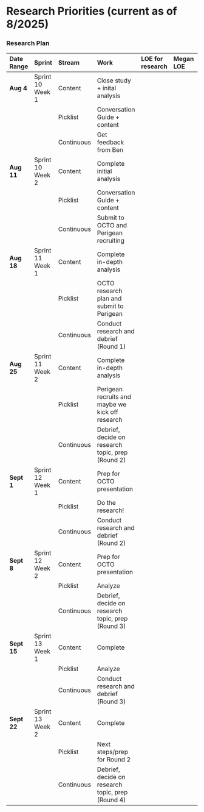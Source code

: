 # Research Priorities (current as of 8/2025)

### Research Plan

| Date Range | Sprint | Stream | Work | LOE for research | Megan LOE | Notes |
| :--- | :--- | :--- | :--- | :--- | :--- | :--- |
| **Aug 4** | Sprint 10<br>Week 1 | Content | Close study + inital analysis |  | | | | Medium | 4 | |
| | | Picklist | Conversation Guide + content | | | | | Low | | |
| | | Continuous | Get feedback from Ben | | | | | Low | | |
| **Aug 11** | Sprint 10<br>Week 2 | Content | Complete initial analysis | | | | | Medium | 4 | |
| | | Picklist | Conversation Guide + content | | | | | Low | | |
| | | Continuous | Submit to OCTO and Perigean recruiting | | | | | Low | | |
| **Aug 18** | Sprint 11<br>Week 1 | Content | Complete in-depth analysis | | | | | Medium | 6 | |
| | | Picklist | OCTO research plan and submit to Perigean | | | | | Low | | |
| | | Continuous | Conduct research and debrief (Round 1) | | | | | High | | |
| **Aug 25** | Sprint 11<br>Week 2 | Content | Complete in-depth analysis | | | | | Medium | 4 | |
| | | Picklist | Perigean recruits and maybe we kick off research | | | | | ~Medium | | |
| | | Continuous | Debrief, decide on research topic, prep (Round 2) | | | | | High | | *Another HCD team member handles CD this Round* |
| **Sept 1** | Sprint 12<br>Week 1 | Content | Prep for OCTO presentation | | | | | Low | 4 | |
| | | Picklist | Do the research! | | | | | High | | |
| | | Continuous | Conduct research and debrief (Round 2) | | | | | High | | *Another HCD team member handles CD this Round* |
| **Sept 8** | Sprint 12<br>Week 2 | Content | Prep for OCTO presentation | | | | | Low | 5 | |
| | | Picklist | Analyze | | | | | Medium | | |
| | | Continuous | Debrief, decide on research topic, prep (Round 3) | | | | | Medium | | |
| **Sept 15** | Sprint 13<br>Week 1 | Content | Complete | | | | | | 4 | |
| | | Picklist | Analyze | | | | | Medium | | |
| | | Continuous | Conduct research and debrief (Round 3) | | | | | Medium | | |
| **Sept 22** | Sprint 13<br>Week 2 | Content | Complete | | | | | | 3 | |
| | | Picklist | Next steps/prep for Round 2 | | | | | Low | | |
| | | Continuous | Debrief, decide on research topic, prep (Round 4) | | | | | Medium | | |
